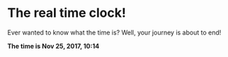 # The real time clock!

Ever wanted to know what the time is? Well, your journey is about to end!

**The time is Nov 25, 2017, 10:14**